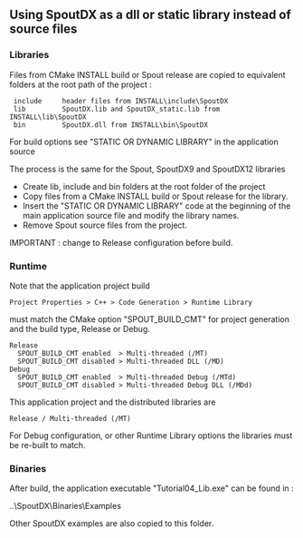 ## Using SpoutDX as a dll or static library instead of source files

### Libraries

Files from CMake INSTALL build or Spout release are copied to equivalent
folders at the root path of the project :

     include     header files from INSTALL\include\SpoutDX
     lib         SpoutDX.lib and SpoutDX_static.lib from INSTALL\lib\SpoutDX
     bin         SpoutDX.dll from INSTALL\bin\SpoutDX 

For build options see "STATIC OR DYNAMIC LIBRARY" in the application source

The process is the same for the Spout, SpoutDX9 and SpoutDX12 libraries
- Create lib, include and bin folders at the root folder of the project
- Copy files from a CMake INSTALL build or Spout release for the library.
- Insert the "STATIC OR DYNAMIC LIBRARY" code at the beginning of the\
main application source file and modify the library names.
- Remove Spout source files from the project.

IMPORTANT : change to Release configuration before build.

### Runtime

Note that the application project build

    Project Properties > C++ > Code Generation > Runtime Library
    
must match the CMake option "SPOUT_BUILD_CMT" for project generation
and the build type, Release or Debug.

    Release
      SPOUT_BUILD_CMT enabled  > Multi-threaded (/MT)
      SPOUT_BUILD_CMT disabled > Multi-threaded DLL (/MD)
    Debug
      SPOUT_BUILD_CMT enabled  > Multi-threaded Debug (/MTd)
      SPOUT_BUILD_CMT disabled > Multi-threaded Debug DLL (/MDd)

This application project and the distributed libraries are

    Release / Multi-threaded (/MT)

For Debug configuration, or other Runtime Library options
the libraries must be re-built to match.

### Binaries

After build, the application executable "Tutorial04_Lib.exe" can be found in :

..\SpoutDX\Binaries\Examples

Other SpoutDX examples are also copied to this folder.

